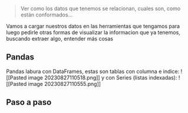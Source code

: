 > Ver como los datos que tenemos se relacionan, cuales son, como están conformados...

Vamos a cargar nuestros datos en las herramientas que tengamos para luego pedirle otras formas de visualizar la informacion que ya tenemos, buscando extraer algo, entender más cosas
## Pandas
Pandas labura con DataFrames, estas son tablas con columna e indice: ![[Pasted image 20230827110518.png]]
y con Series (listas indexadas): ![[Pasted image 20230827110555.png]]

## Paso a paso 